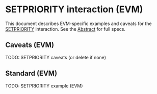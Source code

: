 # SETPRIORITY interaction (EVM)

This document describes EVM-specific examples and caveats for the [SETPRIORITY](../../abstract/interactions/setpriority.md) interaction.  See the [Abstract](../../abstract/interactions/setpriority.md) for full specs.

## Caveats (EVM)
TODO: SETPRIORITY caveats (or delete if none)

## Standard (EVM)
TODO: SETPRIORITY example (EVM)